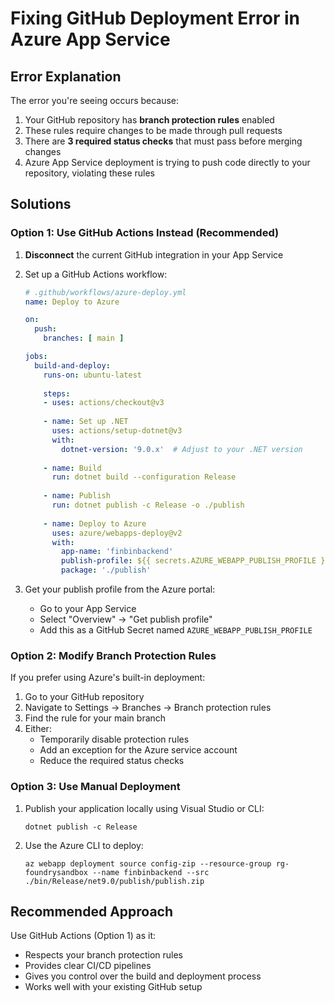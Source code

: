 # Fixing GitHub Deployment Error in Azure App Service

## Error Explanation

The error you're seeing occurs because:

1. Your GitHub repository has **branch protection rules** enabled
2. These rules require changes to be made through pull requests
3. There are **3 required status checks** that must pass before merging changes
4. Azure App Service deployment is trying to push code directly to your repository, violating these rules

## Solutions

### Option 1: Use GitHub Actions Instead (Recommended)

1. **Disconnect** the current GitHub integration in your App Service
2. Set up a GitHub Actions workflow:
   
   ```yaml
   # .github/workflows/azure-deploy.yml
   name: Deploy to Azure
   
   on:
     push:
       branches: [ main ]
   
   jobs:
     build-and-deploy:
       runs-on: ubuntu-latest
       
       steps:
       - uses: actions/checkout@v3
       
       - name: Set up .NET
         uses: actions/setup-dotnet@v3
         with:
           dotnet-version: '9.0.x'  # Adjust to your .NET version
           
       - name: Build
         run: dotnet build --configuration Release
         
       - name: Publish
         run: dotnet publish -c Release -o ./publish
         
       - name: Deploy to Azure
         uses: azure/webapps-deploy@v2
         with:
           app-name: 'finbinbackend'
           publish-profile: ${{ secrets.AZURE_WEBAPP_PUBLISH_PROFILE }}
           package: './publish'
   ```

3. Get your publish profile from the Azure portal:
   - Go to your App Service
   - Select "Overview" → "Get publish profile" 
   - Add this as a GitHub Secret named `AZURE_WEBAPP_PUBLISH_PROFILE`

### Option 2: Modify Branch Protection Rules

If you prefer using Azure's built-in deployment:

1. Go to your GitHub repository
2. Navigate to Settings → Branches → Branch protection rules
3. Find the rule for your main branch
4. Either:
   - Temporarily disable protection rules
   - Add an exception for the Azure service account
   - Reduce the required status checks

### Option 3: Use Manual Deployment

1. Publish your application locally using Visual Studio or CLI:
   ```
   dotnet publish -c Release
   ```
2. Use the Azure CLI to deploy:
   ```
   az webapp deployment source config-zip --resource-group rg-foundrysandbox --name finbinbackend --src ./bin/Release/net9.0/publish/publish.zip
   ```

## Recommended Approach

Use GitHub Actions (Option 1) as it:
- Respects your branch protection rules
- Provides clear CI/CD pipelines
- Gives you control over the build and deployment process
- Works well with your existing GitHub setup
